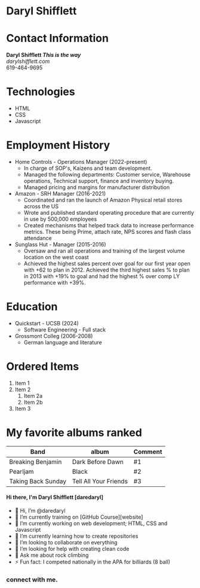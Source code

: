 # Daryl Shifflett

# Contact Information
**Daryl Shifflett _This is the way_**<br/>
*darylshifflett.com*<br/>
619-464-9695
# Technologies
- HTML
- CSS
- Javascript

# Employment History
* Home Controls - Operations Manager (2022-present)
  * In charge of SOP's, Kaizens and team development.
  * Managed the following departments: Customer service, Warehouse operations, Technical support, finance and inventory buying.
  * Managed pricing and margins for manufacturer distribution
* Amazon - SRH Manager (2016-2021)
  * Coordinated and ran the launch of Amazon Physical retail stores across the US
  * Wrote and published standard operating procedure that are currently in use by 500,000 employees
  * Created mechanisms that helped track data to increase performance metrics. These being Prime, attach rate, NPS scores and flash class attendance
* Sunglass Hut - Manager (2015-2016)
  * Oversaw and ran all operations and training of the largest volume location on the west coast
  * Achieved the highest sales percent over goal for our first year open with +62 to plan in 2012. Achieved the third highest sales % to plan in 2013 with +19% to goal and had the highest % over comp LY performance with +39%.

# Education
* Quickstart - UCSB (2024)
  * Software Engineering - Full stack
* Grossmont Colleg (2006-2008)
  * German language and literature
    
# Ordered Items
1. Item 1
1. Item 2
   1. Item 2a
   1. Item 2b
1. Item 3
   
# My favorite albums ranked
Band | album | Comment
------|-----|--------
 Breaking Benjamin| Dark Before Dawn | #1
 Pearljam | Black | #2
 Taking Back Sunday | Tell All Your Friends | #3

#### Hi there, I'm Daryl Shifflett [daredaryl]
- 👋 Hi, I’m @daredaryl
- 🌱 I’m currently training on [GitHub Course][website]
- 🔭 I’m currently working on web development; HTML, CSS and Javascript
- 🌱 I’m currently learning how to create repositories
- 👯 I’m looking to collaborate on everything
- 🤔 I’m looking for help with creating clean code
- 💬 Ask me about rock climbing
- ⚡ Fun fact: I competed nationally in the APA for billiards (8 ball)
### connect with me.


